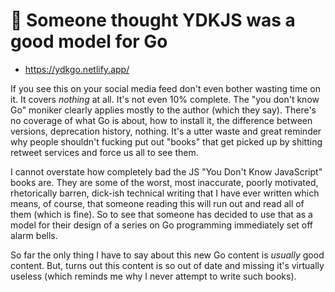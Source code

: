 # 🤦 Someone thought YDKJS was a good model for Go

* <https://ydkgo.netlify.app/>

If you see this on your social media feed don't even bother wasting time on it. It covers *nothing* at all. It's not even 10% complete. The "you don't know Go" moniker clearly applies mostly to the author (which they say). There's no coverage of what Go is about, how to install it, the difference between versions, deprecation history, nothing. It's a utter waste and great reminder why people shouldn't fucking put out "books" that get picked up by shitting retweet services and force us all to see them.

I cannot overstate how completely bad the JS "You Don't Know JavaScript" books are. They are some of the worst, most inaccurate, poorly motivated, rhetorically barren, dick-ish technical writing that I have ever written which means, of course, that someone reading this will run out and read all of them (which is fine). So to see that someone has decided to use that as a model for their design of a series on Go programming immediately set off alarm bells.

So far the only thing I have to say about this new Go content is *usually* good content. But, turns out this content is so out of date and missing it's virtually useless (which reminds me why I never attempt to write such books).
